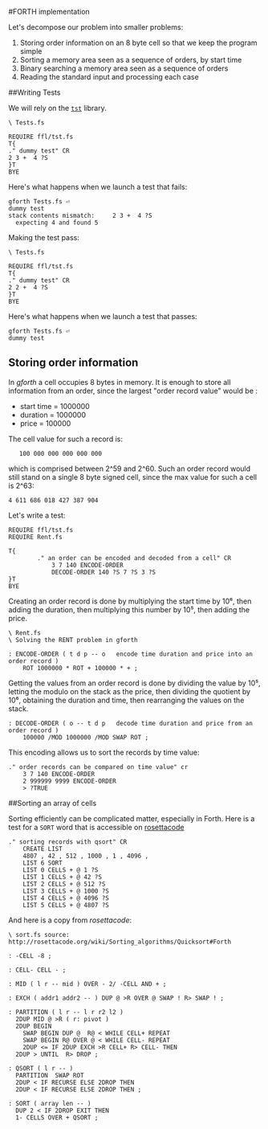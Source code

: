 #FORTH implementation

Let's decompose our problem into smaller problems:

1. Storing order information on an 8 byte cell so that we keep the program simple
2. Sorting a memory area seen as a sequence of orders, by start time
3. Binary searching a memory area seen as a sequence of orders 
4. Reading the standard input and processing each case

##Writing Tests

We will rely on the [`tst`](http://irdvo.nl/FFL/docs/tst.html) library.

    \ Tests.fs

    REQUIRE ffl/tst.fs
    T{
    ." dummy test" CR
    2 3 +  4 ?S
    }T
    BYE

Here's what happens when we launch a test that fails:

    gforth Tests.fs ⏎
    dummy test
    stack contents mismatch:     2 3 +  4 ?S
      expecting 4 and found 5

Making the test pass:

    \ Tests.fs

    REQUIRE ffl/tst.fs
    T{
    ." dummy test" CR
    2 2 +  4 ?S
    }T
    BYE

Here's what happens when we launch a test that passes:

    gforth Tests.fs ⏎
    dummy test

## Storing order information

In *gforth* a cell occupies 8 bytes in memory. It is enough to store all information from an order, since the largest "order record value" would be :
    
- start time = 1000000 
- duration   = 1000000
- price      = 100000

The cell value for such a record is:

       100 000 000 000 000 000

which is comprised between 2^59 and 2^60. Such an order record would still stand on a single 8 byte signed cell, since the max value for such a cell is 2^63:

    4 611 686 018 427 387 904

Let's write a test:

    REQUIRE ffl/tst.fs
    REQUIRE Rent.fs

    T{
            ." an order can be encoded and decoded from a cell" CR
                3 7 140 ENCODE-ORDER
                DECODE-ORDER 140 ?S 7 ?S 3 ?S
    }T
    BYE

Creating an order record is done by multiplying the start time by 10⁶, then adding the duration, then multiplying this number by 10⁵, then adding the price.

    \ Rent.fs
    \ Solving the RENT problem in gforth

    : ENCODE-ORDER ( t d p -- o   encode time duration and price into an order record )
        ROT 1000000 * ROT + 100000 * + ;

Getting the values from an order record is done by dividing the value by 10⁵, letting the modulo on the stack as the price, then dividing the quotient by 10⁶, obtaining the duration and time, then rearranging the values on the stack.

    : DECODE-ORDER ( o -- t d p   decode time duration and price from an order record )
        100000 /MOD 1000000 /MOD SWAP ROT ;

This encoding allows us to sort the records by time value:

    ." order records can be compared on time value" cr
        3 7 140 ENCODE-ORDER
        2 999999 9999 ENCODE-ORDER
        > ?TRUE 

##Sorting an array of cells

Sorting efficiently can be complicated matter, especially in Forth.
Here is a test for a `SORT` word that is accessible on [rosettacode](http://rosettacode.org/wiki/Sorting_algorithms/Quicksort#Forth)

    ." sorting records with qsort" CR
        CREATE LIST 
        4807 , 42 , 512 , 1000 , 1 , 4096 ,
        LIST 6 SORT
        LIST 0 CELLS + @ 1 ?S
        LIST 1 CELLS + @ 42 ?S
        LIST 2 CELLS + @ 512 ?S
        LIST 3 CELLS + @ 1000 ?S
        LIST 4 CELLS + @ 4096 ?S
        LIST 5 CELLS + @ 4807 ?S

And here is a copy from *rosettacode*:

    \ sort.fs source: http://rosettacode.org/wiki/Sorting_algorithms/Quicksort#Forth

    : -CELL -8 ;

    : CELL- CELL - ;

    : MID ( l r -- mid ) OVER - 2/ -CELL AND + ;

    : EXCH ( addr1 addr2 -- ) DUP @ >R OVER @ SWAP ! R> SWAP ! ;

    : PARTITION ( l r -- l r r2 l2 )
      2DUP MID @ >R ( r: pivot )
      2DUP BEGIN
        SWAP BEGIN DUP @  R@ < WHILE CELL+ REPEAT
        SWAP BEGIN R@ OVER @ < WHILE CELL- REPEAT
        2DUP <= IF 2DUP EXCH >R CELL+ R> CELL- THEN
      2DUP > UNTIL  R> DROP ;

    : QSORT ( l r -- )
      PARTITION  SWAP ROT
      2DUP < IF RECURSE ELSE 2DROP THEN
      2DUP < IF RECURSE ELSE 2DROP THEN ;

    : SORT ( array len -- )
      DUP 2 < IF 2DROP EXIT THEN
      1- CELLS OVER + QSORT ;
